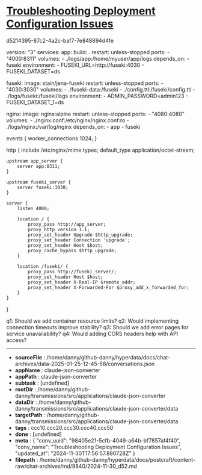 # [Troubleshooting Deployment Configuration Issues](https://claude.ai/chat/98405e21-5cfb-4049-a64b-bf7857af4f40)

d5214395-87c2-4a2c-baf7-7e848894d4fe

 <antArtifact identifier="docker-compose-ports" type="application/vnd.ant.code" language="yaml" title="Docker compose with 4000-range ports">
version: "3"
services:
  app:
    build: .
    restart: unless-stopped
    ports:
      - "4000:8311"
    volumes:
      - ./logs/app:/home/myuser/app/logs
    depends_on:
      - fuseki
    environment:
      - FUSEKI_URL=http://fuseki:4030
      - FUSEKI_DATASET=ds

  fuseki:
    image: stain/jena-fuseki
    restart: unless-stopped
    ports:
      - "4030:3030"
    volumes:
      - ./fuseki-data:/fuseki
      - ./config.ttl:/fuseki/config.ttl
      - ./logs/fuseki:/fuseki/logs
    environment:
      - ADMIN_PASSWORD=admin123
      - FUSEKI_DATASET_1=ds

  nginx:
    image: nginx:alpine
    restart: unless-stopped
    ports:
      - "4080:4080"
    volumes:
      - ./nginx.conf:/etc/nginx/nginx.conf:ro
      - ./logs/nginx:/var/log/nginx
    depends_on:
      - app
      - fuseki
</antArtifact>

<antArtifact identifier="nginx-ports" type="application/vnd.ant.code" language="nginx" title="Nginx config with 4000-range ports">
events {
    worker_connections 1024;
}

http {
    include /etc/nginx/mime.types;
    default_type application/octet-stream;

    upstream app_server {
        server app:8311;
    }

    upstream fuseki_server {
        server fuseki:3030;
    }

    server {
        listen 4080;

        location / {
            proxy_pass http://app_server;
            proxy_http_version 1.1;
            proxy_set_header Upgrade $http_upgrade;
            proxy_set_header Connection 'upgrade';
            proxy_set_header Host $host;
            proxy_cache_bypass $http_upgrade;
        }

        location /fuseki/ {
            proxy_pass http://fuseki_server/;
            proxy_set_header Host $host;
            proxy_set_header X-Real-IP $remote_addr;
            proxy_set_header X-Forwarded-For $proxy_add_x_forwarded_for;
        }
    }
}
</antArtifact>

q1: Should we add container resource limits?
q2: Would implementing connection timeouts improve stability?
q3: Should we add error pages for service unavailability?
q4: Would adding CORS headers help with API access?

---

* **sourceFile** : /home/danny/github-danny/hyperdata/docs/chat-archives/data-2025-01-25-12-45-58/conversations.json
* **appName** : claude-json-converter
* **appPath** : claude-json-converter
* **subtask** : [undefined]
* **rootDir** : /home/danny/github-danny/transmissions/src/applications/claude-json-converter
* **dataDir** : /home/danny/github-danny/transmissions/src/applications/claude-json-converter/data
* **targetPath** : /home/danny/github-danny/transmissions/src/applications/claude-json-converter/data
* **tags** : ccc10.ccc20.ccc30.ccc40.ccc50
* **done** : [undefined]
* **meta** : {
  "conv_uuid": "98405e21-5cfb-4049-a64b-bf7857af4f40",
  "conv_name": "Troubleshooting Deployment Configuration Issues",
  "updated_at": "2024-11-30T17:56:57.880728Z"
}
* **filepath** : /home/danny/github-danny/hyperdata/docs/postcraft/content-raw/chat-archives/md/9840/2024-11-30_d52.md